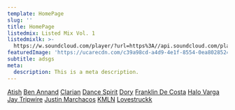 ```yaml
---
template: HomePage
slug: ''
title: HomePage
listedmix: Listed Mix Vol. 1
listedmixlk: >-
  https://w.soundcloud.com/player/?url=https%3A//api.soundcloud.com/playlists/657878880&color=%23ff5500&auto_play=false&hide_related=false&show_comments=true&show_user=true&show_reposts=false&show_teaser=true&visual=true
featuredImage: 'https://ucarecdn.com/c39a98cd-a4d9-4e1f-8554-0ea8028524f9/'
subtitle: adsgs
meta:
  description: This is a meta description.
---
```

[Atish](https://quirky-northcutt-3bdb7c.netlify.com/artists/atish) 
 [Ben Annand](https://quirky-northcutt-3bdb7c.netlify.com/artists/ben-annand)  [Clarian](https://quirky-northcutt-3bdb7c.netlify.com/artists/clarian)  [Dance Spirit](https://quirky-northcutt-3bdb7c.netlify.com/artists/dance-spirit)  [Dory](https://quirky-northcutt-3bdb7c.netlify.com/artists/dory)  [Franklin De Costa](https://quirky-northcutt-3bdb7c.netlify.com/artists/franklin-de-costa)  [Halo Varga](https://quirky-northcutt-3bdb7c.netlify.com/artists/halo-varga)  [Jay Tripwire](https://quirky-northcutt-3bdb7c.netlify.com/artists/jay-tripwire)  [Justin Marchacos](https://quirky-northcutt-3bdb7c.netlify.com/artists/justin-marchacos)  [KMLN](https://quirky-northcutt-3bdb7c.netlify.com/artists/kmln)  [Lovestruckk](https://quirky-northcutt-3bdb7c.netlify.com/artists/lovestruckk)                
